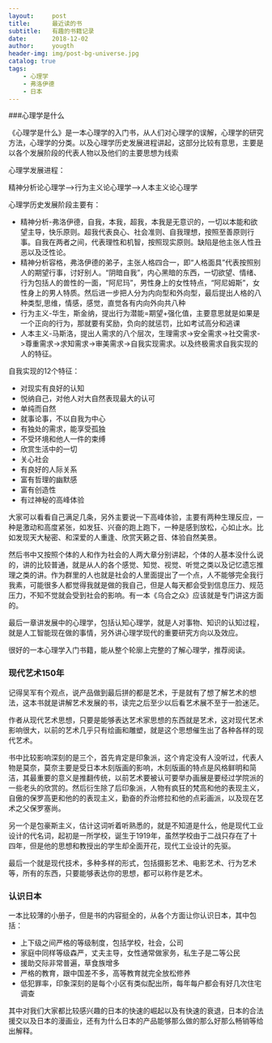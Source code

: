 ```yaml
---
layout:     post
title:      最近读的书
subtitle:   有趣的书籍记录
date:       2018-12-02
author:     yougth
header-img: img/post-bg-universe.jpg
catalog: true
tags:
    - 心理学
    - 弗洛伊德
    - 日本
---
```


###心理学是什么

《心理学是什么》是一本心理学的入门书，从人们对心理学的误解，心理学的研究方法，心理学的分类。以及心理学历史发展进程讲起，这部分比较有意思，主要是以各个发展阶段的代表人物以及他们的主要思想为线索

心理学发展进程：

精神分析论心理学-->行为主义论心理学-->人本主义论心理学

心理学历史发展阶段主要有：

 - 精神分析-弗洛伊德，自我，本我，超我，本我是无意识的，一切以本能和欲望主导，快乐原则。超我代表良心、社会准则、自我理想，按照至善原则行事。自我在两者之间，代表理性和机智，按照现实原则。缺陷是他主张人性丑恶以及泛性论。
 - 精神分析容格，弗洛伊德的弟子，主张人格四合一，即“人格面具”代表按照别人的期望行事，讨好别人。“阴暗自我”，内心黑暗的东西，一切欲望、情绪、行为包括人的兽性的一面，“阿尼玛”，男性身上的女性特点，“阿尼姆斯”，女性身上的男人特质。然后进一步把人分为内向型和外向型，最后提出人格的八种类型,思维，情感，感觉，直觉各有内向外向共八种
 - 行为主义-华生，斯金纳，提出行为潜能=期望+强化值，主要意思就是如果是一个正向的行为，那就要有奖励，负向的就惩罚，比如考试高分和逃课
 - 人本主义-马斯洛，提出人需求的八个层次，生理需求->安全需求->社交需求->尊重需求->求知需求->审美需求->自我实现需求。以及终极需求自我实现的人的特征。

自我实现的12个特征：

 - 对现实有良好的认知
 - 悦纳自己，对他人对大自然表现最大的认可
 - 单纯而自然
 - 就事论事，不以自我为中心
 - 有独处的需求，能享受孤独
 - 不受环境和他人一件的束缚
 - 欣赏生活中的一切
 - 关心社会
 - 有良好的人际关系
 - 富有哲理的幽默感
 - 富有创造性
 - 有过神秘的高峰体验

大家可以看看自己满足几条，另外主要说一下高峰体验，主要有两种生理反应，一种是激动和高度紧张，如发狂、兴奋的跑上跑下，一种是感到放松，心如止水。比如发现天大秘密、和深爱的人重逢、欣赏天籁之音、体验自然美景。

然后书中又按照个体的人和作为社会的人两大章分别讲起，个体的人基本没什么说的，讲的比较普通，就是从人的各个感觉、知觉、视觉、听觉之类以及记忆遗忘推理之类的讲。作为群里的人也就是社会的人里面提出了一个点，人不能够完全我行我素，可能很多人都觉得我就是做的我自己，但是人每天都会受到信息压力、规范压力，不知不觉就会受到社会的影响。有一本《乌合之众》应该就是专门讲这方面的。

最后一章讲发展中的心理学，包括认知心理学，就是人对事物、知识的认知过程，就是人工智能现在做的事情，另外讲心理学现代的重要研究方向以及效应。

很好的一本心理学入门书籍，能从整个轮廓上完整的了解心理学，推荐阅读。

### 现代艺术150年

记得吴军有个观点，说产品做到最后拼的都是艺术，于是就有了想了解艺术的想法，这本书就是讲解艺术发展的书，读完之后至少以后看艺术展不至于一脸迷茫。

作者从现代艺术思想，只要是能够表达艺术家思想的东西就是艺术，这对现代艺术影响很大，以前的艺术几乎只有绘画和雕塑，就是这个思想催生出了各种各样的现代艺术。

书中比较影响深刻的是三个，首先肯定是印象派，这个肯定没有人没听过，代表人物是莫奈，莫奈主要是受日本木刻版画的影响，木刻版画的特点是风格鲜明和简洁，其最重要的意义是推翻传统，以前艺术要被认可要举办画展是要经过学院派的一些老头的欣赏的。然后衍生除了后印象派，人物有疯狂的梵高和他的表现主义，自傲的保罗高更和他的的表现主义，勤奋的乔治修拉和他的点彩画派，以及现在艺术之父保罗塞尚。

另一个是包豪斯主义，估计这词听着听熟悉的，就是不知道是什么，他是现代工业设计的代名词，起初是一所学校，诞生于1919年，虽然学校由于二战只存在了十四年，但是他的思想和教授出的学生却全面开花，现代工业设计的先驱。

最后一个就是现代技术，多种多样的形式，包括摄影艺术、电影艺术、行为艺术等，所有的东西，只要能够表达你的思想，都可以称作是艺术。


### 认识日本

一本比较薄的小册子，但是书的内容挺全的，从各个方面让你认识日本，其中包括：

 - 上下级之间严格的等级制度，包括学校，社会，公司
 - 家庭中同样等级森严，丈夫主导，女性通常做家务，私生子是二等公民
 - 援助交际非常普遍，草食族增多
 - 严格的教育，跟中国差不多，高等教育就完全放松修养
 - 低犯罪率，印象深刻的是每个小区有类似配出所，每年每户都会有好几次住宅调查

其中对我们大家都比较感兴趣的日本的快速的崛起以及有快速的衰退，日本的合法援交以及日本的漫画业，还有为什么日本的产品能够那么做的那么好那么畅销等给出解释。
